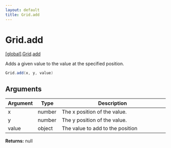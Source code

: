 ```yaml
---
layout: default
title: Grid.add
---
```


# Grid.add

[\[global\]]({{site.baseurl}}/docs/).[Grid]({{site.baseurl}}/docs/Grid/).[add]({{site.baseurl}}/docs/Grid/add/)

Adds a given value to the value at the specified position.

```cs
Grid.add(x, y, value)
```

## Arguments

<table>
  <col width="15%">
  <col width="15%">
  <thead>
    <tr>
      <th>Argument</th>
      <th>Type</th>
      <th>Description</th>
    </tr>
  </thead>
  <tbody>
    <tr>
      <td>x</td>
      <td>number</td>
      <td>The x position of the value.</td>
    </tr>
    <tr>
      <td>y</td>
      <td>number</td>
      <td>The y position of the value.</td>
    </tr>
    <tr>
      <td>value</td>
      <td>object</td>
      <td>The value to add to the position</td>
    </tr>
  </tbody>
</table>

**Returns:** null
